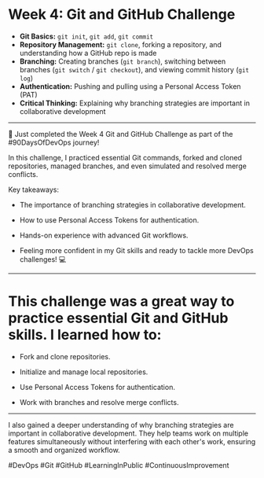 # Week 4: Git and GitHub Challenge

- **Git Basics:** `git init`, `git add`, `git commit`
- **Repository Management:** `git clone`, forking a repository, and understanding how a GitHub repo is made
- **Branching:** Creating branches (`git branch`), switching between branches (`git switch` / `git checkout`), and viewing commit history (`git log`)
- **Authentication:** Pushing and pulling using a Personal Access Token (PAT)
- **Critical Thinking:** Explaining why branching strategies are important in collaborative development

---

🚀 Just completed the Week 4 Git and GitHub Challenge as part of the #90DaysOfDevOps journey!

In this challenge, I practiced essential Git commands, forked and cloned repositories, managed branches, and even simulated and resolved merge conflicts.

Key takeaways:

- The importance of branching strategies in collaborative development.

- How to use Personal Access Tokens for authentication.

- Hands-on experience with advanced Git workflows.

- Feeling more confident in my Git skills and ready to tackle more DevOps challenges! 💻

---

# This challenge was a great way to practice essential Git and GitHub skills. I learned how to:

- Fork and clone repositories.

- Initialize and manage local repositories.

- Use Personal Access Tokens for authentication.

- Work with branches and resolve merge conflicts.

---


I also gained a deeper understanding of why branching strategies are important in collaborative development. They help teams work on multiple features simultaneously without interfering with each other's work, ensuring a smooth and organized workflow.

#DevOps #Git #GitHub #LearningInPublic #ContinuousImprovement
